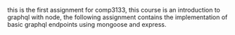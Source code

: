 this is the first assignment for comp3133,
this course is an introduction to graphql with node,
the following assignment contains the implementation of basic graphql endpoints using mongoose and express.
